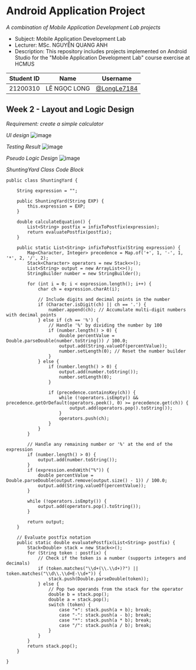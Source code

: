 # Android Application Project
_A combination of Mobile Application Development Lab projects_
- Subject: Mobile Application Development Lab
- Lecturer: MSc. NGUYỄN QUANG ANH
- Description: This repository includes projects implemented on Android Studio for the "Mobile Application Development Lab" course exercise at HCMUS

| Student ID | Name           | Username                                     |
|------------|----------------|----------------------------------------------|
| 21200310   | LÊ NGỌC LONG   | [@LongLe7184](https://github.com/LongLe7184) |

## Week 2 - Layout and Logic Design
_Requirement: create a simple calculator_

_UI design_
![image](https://github.com/user-attachments/assets/3fdd3d0f-4665-4418-86ea-a7b4c530cda7)

_Testing Result_
![image](https://github.com/user-attachments/assets/40234c40-3c35-4550-acd4-7d8a548bc9f4)

_Pseudo Logic Design_
![image](https://github.com/user-attachments/assets/be7e6f34-3d90-44be-84d6-faa1cc544c25)

_ShuntingYard Class Code Block_
```
public class ShuntingYard {

    String expression = "";

    public ShuntingYard(String EXP) {
        this.expression = EXP;
    }

    double calculateEquation() {
        List<String> postfix = infixToPostfix(expression);
        return evaluatePostfix(postfix);
    }

    public static List<String> infixToPostfix(String expression) {
        Map<Character, Integer> precedence = Map.of('+', 1, '-', 1, '*', 2, '/', 2);
        Stack<Character> operators = new Stack<>();
        List<String> output = new ArrayList<>();
        StringBuilder number = new StringBuilder();

        for (int i = 0; i < expression.length(); i++) {
            char ch = expression.charAt(i);

            // Include digits and decimal points in the number
            if (Character.isDigit(ch) || ch == '.') {
                number.append(ch); // Accumulate multi-digit numbers with decimal points
            } else if (ch == '%') {
                // Handle '%' by dividing the number by 100
                if (number.length() > 0) {
                    double percentValue = Double.parseDouble(number.toString()) / 100.0;
                    output.add(String.valueOf(percentValue));
                    number.setLength(0); // Reset the number builder
                }
            } else {
                if (number.length() > 0) {
                    output.add(number.toString());
                    number.setLength(0);
                }

                if (precedence.containsKey(ch)) {
                    while (!operators.isEmpty() && precedence.getOrDefault(operators.peek(), 0) >= precedence.get(ch)) {
                        output.add(operators.pop().toString());
                    }
                    operators.push(ch);
                }
            }
        }

        // Handle any remaining number or '%' at the end of the expression
        if (number.length() > 0) {
            output.add(number.toString());
        }
        if (expression.endsWith("%")) {
            double percentValue = Double.parseDouble(output.remove(output.size() - 1)) / 100.0;
            output.add(String.valueOf(percentValue));
        }

        while (!operators.isEmpty()) {
            output.add(operators.pop().toString());
        }

        return output;
    }

    // Evaluate postfix notation
    public static double evaluatePostfix(List<String> postfix) {
        Stack<Double> stack = new Stack<>();
        for (String token : postfix) {
            // Check if the token is a number (supports integers and decimals)
            if (token.matches("\\d+(\\.\\d+)?") || token.matches("\\d\\.\\d+E-\\d+")) {
                stack.push(Double.parseDouble(token));
            } else {
                // Pop two operands from the stack for the operator
                double b = stack.pop();
                double a = stack.pop();
                switch (token) {
                    case "+": stack.push(a + b); break;
                    case "-": stack.push(a - b); break;
                    case "*": stack.push(a * b); break;
                    case "/": stack.push(a / b); break;
                }
            }
        }
        return stack.pop();
    }

}
```
